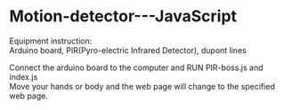 # Motion-detector---JavaScript
Equipment instruction:  
Arduino board, PIR(Pyro-electric Infrared Detector), dupont lines  
  
Connect the arduino board to the computer and RUN PIR-boss.js and index.js  
Move your hands or body and the web page will change to the specified web page.

